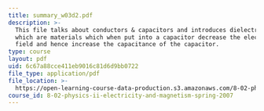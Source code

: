 ```yaml
---
title: summary_w03d2.pdf
description: >-
  This file talks about conductors & capacitors and introduces dielectrics,
  which are materials which when put into a capacitor decrease the electric
  field and hence increase the capacitance of the capacitor.
type: course
layout: pdf
uid: 6c67a88cce411eb9016c81d6d9bb0722
file_type: application/pdf
file_location: >-
  https://open-learning-course-data-production.s3.amazonaws.com/8-02-physics-ii-electricity-and-magnetism-spring-2007/6c67a88cce411eb9016c81d6d9bb0722_summary_w03d2.pdf
course_id: 8-02-physics-ii-electricity-and-magnetism-spring-2007
---
```

